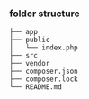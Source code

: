 ### folder structure
```
├── app
├── public
│   └── index.php
├── src
├── vendor
├── composer.json
├── composer.lock
└── README.md
```